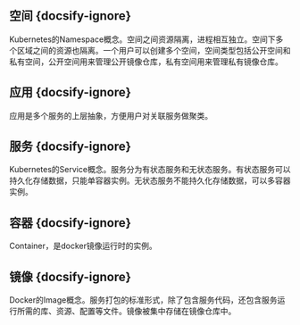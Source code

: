 ## 空间 {docsify-ignore}
Kubernetes的Namespace概念。空间之间资源隔离，进程相互独立。空间下多个区域之间的资源也隔离。一个用户可以创建多个空间，空间类型包括公开空间和私有空间，公开空间用来管理公开镜像仓库，私有空间用来管理私有镜像仓库。

## 应用 {docsify-ignore}
应用是多个服务的上层抽象，方便用户对关联服务做聚类。

## 服务 {docsify-ignore}
Kubernetes的Service概念。服务分为有状态服务和无状态服务。有状态服务可以持久化存储数据，只能单容器实例。无状态服务不能持久化存储数据，可以多容器实例。

## 容器 {docsify-ignore}
Container，是docker镜像运行时的实例。

## 镜像 {docsify-ignore}
Docker的Image概念。服务打包的标准形式，除了包含服务代码，还包含服务运行所需的库、资源、配置等文件。镜像被集中存储在镜像仓库中。